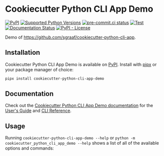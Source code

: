 <!-- start docs-include-index -->

# Cookiecutter Python CLI App Demo

[![PyPI](https://img.shields.io/pypi/v/cookiecutter-python-cli-app-demo)](https://img.shields.io/pypi/v/cookiecutter-python-cli-app-demo)
[![Supported Python Versions](https://img.shields.io/pypi/pyversions/cookiecutter-python-cli-app-demo)](https://pypi.org/project/cookiecutter-python-cli-app-demo/)
[![pre-commit.ci status](https://results.pre-commit.ci/badge/github/sgraaf/cookiecutter-python-cli-app-demo/main.svg)](https://results.pre-commit.ci/latest/github/sgraaf/cookiecutter-python-cli-app-demo/main)
[![Test](https://github.com/sgraaf/cookiecutter-python-cli-app-demo/actions/workflows/test.yml/badge.svg)](https://github.com/sgraaf/cookiecutter-python-cli-app-demo/actions/workflows/test.yml)
[![Documentation Status](https://readthedocs.org/projects/cookiecutter-python-cli-app-demo/badge/?version=latest)](https://cookiecutter-python-cli-app-demo.readthedocs.io/en/latest/?badge=latest)
[![PyPI - License](https://img.shields.io/pypi/l/cookiecutter-python-cli-app-demo)](https://img.shields.io/pypi/l/cookiecutter-python-cli-app-demo)

Demo of https://github.com/sgraaf/cookiecutter-python-cli-app.

<!-- end docs-include-index -->

## Installation

<!-- start docs-include-installation -->

Cookiecutter Python CLI App Demo is available on [PyPI](https://pypi.org/project/cookiecutter-python-cli-app-demo/). Install with [pipx](https://pypa.github.io/pipx/) or your package manager of choice:

```sh
pipx install cookiecutter-python-cli-app-demo
```

<!-- end docs-include-installation -->

## Documentation

Check out the [Cookiecutter Python CLI App Demo documentation](https://cookiecutter-python-cli-app-demo.readthedocs.io/en/stable/) for the [User's Guide](https://cookiecutter-python-cli-app-demo.readthedocs.io/en/stable/usage.html) and [CLI Reference](https://cookiecutter-python-cli-app-demo.readthedocs.io/en/stable/cli.html).

## Usage

<!-- start docs-include-usage -->

Running `cookiecutter-python-cli-app-demo --help` or `python -m cookiecutter_python_cli_app_demo --help` shows a list of all of the available options and commands:

<!-- [[[cog
import cog
from cookiecutter_python_cli_app_demo import cli
from click.testing import CliRunner
runner = CliRunner()
result = runner.invoke(cli.cli, ["--help"], terminal_width=88)
help = result.output.replace("Usage: cli", "Usage: cookiecutter-python-cli-app-demo")
cog.outl(f"\n```sh\ncookiecutter-python-cli-app-demo --help\n{help.rstrip()}\n```\n")
]]] -->
<!-- [[[end]]] -->

<!-- end docs-include-usage -->
